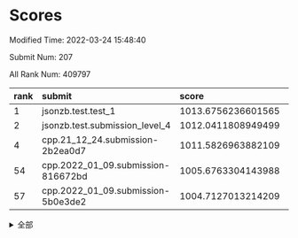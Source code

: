 # Scores

Modified Time: 2022-03-24 15:48:40

Submit Num: 207

All Rank Num: 409797

| rank |               submit               |       score        |       sigma        | pk_num |
| :--- | :--------------------------------- | :----------------- | :----------------- | :----- |
| 1    | jsonzb.test.test_1                 | 1013.6756236601565 | 0.8272065619823875 | 7923   |
| 2    | jsonzb.test.submission_level_4     | 1012.0411808949499 | 0.7696490698611745 | 7920   |
| 4    | cpp.21_12_24.submission-2b2ea0d7   | 1011.5826963882109 | 0.759534448141252  | 7920   |
| 54   | cpp.2022_01_09.submission-816672bd | 1005.6763304143988 | 0.7233618967467453 | 7916   |
| 57   | cpp.2022_01_09.submission-5b0e3de2 | 1004.7127013214209 | 0.7181065953734947 | 7920   |


<details>
<summary>全部</summary>

| rank |                 submit                 |       score        |       sigma        | pk_num |
| :--- | :------------------------------------- | :----------------- | :----------------- | :----- |
| 1    | jsonzb.test.test_1                     | 1013.6756236601565 | 0.8272065619823875 | 7923   |
| 2    | jsonzb.test.submission_level_4         | 1012.0411808949499 | 0.7696490698611745 | 7920   |
| 3    | gobigger.level_3.submission_level_3_24 | 1011.705349680868  | 0.7877539422555289 | 7925   |
| 4    | cpp.21_12_24.submission-2b2ea0d7       | 1011.5826963882109 | 0.759534448141252  | 7920   |
| 5    | gobigger.level_3.submission_level_3_36 | 1011.0361386876328 | 0.7903201776002633 | 7925   |
| 6    | gobigger.level_3.submission_level_3_27 | 1010.9454398711937 | 0.783884652734287  | 7913   |
| 7    | gobigger.level_3.submission_level_3_22 | 1010.8028207107943 | 0.7798714670184292 | 7919   |
| 8    | gobigger.level_3.submission_level_3_49 | 1010.7289431026898 | 0.7544240681705646 | 7917   |
| 9    | gobigger.level_3.submission_level_3_45 | 1010.7002127188999 | 0.7614070451993307 | 7915   |
| 10   | gobigger.level_3.submission_level_3_39 | 1010.6236043163001 | 0.7338733364143453 | 7919   |
| 11   | gobigger.level_3.submission_level_3_28 | 1010.5582834001515 | 0.7703897498104523 | 7917   |
| 12   | gobigger.level_3.submission_level_3_19 | 1010.5305278823739 | 0.773188260869281  | 7917   |
| 13   | gobigger.level_3.submission_level_3_15 | 1010.4788385519937 | 0.7681273038556221 | 7919   |
| 14   | gobigger.level_3.submission_level_3_33 | 1010.468341926862  | 0.7631409404889562 | 7917   |
| 15   | gobigger.level_3.submission_level_3_30 | 1010.4016342073317 | 0.7521166354073298 | 7920   |
| 16   | gobigger.level_3.submission_level_3_12 | 1010.3740933858584 | 0.75504819584618   | 7924   |
| 17   | gobigger.level_3.submission_level_3_18 | 1010.3101505602433 | 0.7576901340218376 | 7918   |
| 18   | gobigger.level_3.submission_level_3_1  | 1010.2901770479915 | 0.7628217341307614 | 7913   |
| 19   | gobigger.level_3.submission_level_3_29 | 1010.2459021796443 | 0.7648934947882764 | 7919   |
| 20   | gobigger.level_3.submission_level_3_11 | 1010.2016098144595 | 0.7400255296974968 | 7917   |
| 21   | gobigger.level_3.submission_level_3_47 | 1010.190437218626  | 0.7493061112063931 | 7925   |
| 22   | gobigger.level_3.submission_level_3_0  | 1010.105875490797  | 0.7550379231297165 | 7919   |
| 23   | gobigger.level_3.submission_level_3_48 | 1010.0999425336346 | 0.7717797950450256 | 7921   |
| 24   | gobigger.level_3.submission_level_3_25 | 1010.0816756257523 | 0.7530580107299223 | 7920   |
| 25   | gobigger.level_3.submission_level_3_13 | 1010.0511898469157 | 0.7592964319877722 | 7921   |
| 26   | gobigger.level_3.submission_level_3_42 | 1010.0422797798577 | 0.7634841381445768 | 7922   |
| 27   | gobigger.level_3.submission_level_3_21 | 1010.0401543096923 | 0.7677727088664469 | 7917   |
| 28   | gobigger.level_3.submission_level_3_16 | 1009.9038004949938 | 0.7515763419767391 | 7916   |
| 29   | gobigger.level_3.submission_level_3_20 | 1009.8948164630438 | 0.7185781340998116 | 7917   |
| 30   | gobigger.level_3.submission_level_3_2  | 1009.8943409015088 | 0.7664972022790107 | 7918   |
| 31   | gobigger.level_3.submission_level_3_34 | 1009.8531578967129 | 0.7663437388661775 | 7920   |
| 32   | gobigger.level_3.submission_level_3_5  | 1009.7510376191698 | 0.7378287476719092 | 7917   |
| 33   | gobigger.level_3.submission_level_3_6  | 1009.7240602770847 | 0.7343709357174605 | 7918   |
| 34   | gobigger.level_3.submission_level_3_4  | 1009.7200594032297 | 0.7446298043963924 | 7920   |
| 35   | gobigger.level_3.submission_level_3_8  | 1009.6667807821332 | 0.7296180500466961 | 7917   |
| 36   | gobigger.level_3.submission_level_3_41 | 1009.6385085258944 | 0.7660670652625071 | 7917   |
| 37   | gobigger.level_3.submission_level_3_43 | 1009.5080215265202 | 0.7677493413997115 | 7919   |
| 38   | gobigger.level_3.submission_level_3_9  | 1009.4726827468636 | 0.7629548980083806 | 7923   |
| 39   | gobigger.level_3.submission_level_3_14 | 1009.3245957271164 | 0.7563297108388548 | 7922   |
| 40   | gobigger.level_3.submission_level_3_3  | 1009.3227033696676 | 0.7381441470542683 | 7917   |
| 41   | gobigger.level_3.submission_level_3_17 | 1009.2437027330312 | 0.7456696064731788 | 7922   |
| 42   | gobigger.level_3.submission_level_3_32 | 1009.2084918206862 | 0.7512485095515163 | 7924   |
| 43   | gobigger.level_3.submission_level_3_38 | 1009.1326452310894 | 0.7775873326163303 | 7920   |
| 44   | gobigger.level_3.submission_level_3_40 | 1009.0290531716729 | 0.740504032418106  | 7918   |
| 45   | gobigger.level_3.submission_level_3_26 | 1009.0020646047799 | 0.7520891891619325 | 7919   |
| 46   | gobigger.level_3.submission_level_3_23 | 1008.9199224467357 | 0.7668158176000055 | 7919   |
| 47   | gobigger.level_3.submission_level_3_46 | 1008.8956300655811 | 0.7491889578114144 | 7922   |
| 48   | gobigger.level_3.submission_level_3_35 | 1008.8650606781797 | 0.7218512272425035 | 7919   |
| 49   | gobigger.level_3.submission_level_3_44 | 1008.834999695689  | 0.7590352188608441 | 7917   |
| 50   | gobigger.level_3.submission_level_3_31 | 1008.833323845754  | 0.7531546030970677 | 7918   |
| 51   | gobigger.level_3.submission_level_3_10 | 1008.6379902474919 | 0.7429730706195042 | 7918   |
| 52   | gobigger.level_3.submission_level_3_7  | 1008.2099832619543 | 0.7542618642537783 | 7917   |
| 53   | gobigger.level_3.submission_level_3_37 | 1008.0872781204419 | 0.7355807365133188 | 7923   |
| 54   | cpp.2022_01_09.submission-816672bd     | 1005.6763304143988 | 0.7233618967467453 | 7916   |
| 55   | gobigger.level_1.submission_level_1_11 | 1005.2745431318208 | 0.708652592399267  | 7920   |
| 56   | gobigger.level_1.submission_level_1_19 | 1005.1382318590133 | 0.7162215875283924 | 7919   |
| 57   | cpp.2022_01_09.submission-5b0e3de2     | 1004.7127013214209 | 0.7181065953734947 | 7920   |
| 58   | gobigger.level_1.submission_level_1_2  | 1004.4167505300413 | 0.7174493584555331 | 7918   |
| 59   | gobigger.level_1.submission_level_1_6  | 1004.3560750560398 | 0.7079847864064309 | 7919   |
| 60   | gobigger.level_1.submission_level_1_12 | 1004.3436432675154 | 0.715148137471285  | 7923   |
| 61   | gobigger.level_1.submission_level_1_48 | 1004.2498328020044 | 0.7101732441800503 | 7917   |
| 62   | gobigger.level_1.submission_level_1_3  | 1004.2024185529158 | 0.7162144967117823 | 7920   |
| 63   | gobigger.level_1.submission_level_1_37 | 1003.9996289409473 | 0.7197427566948518 | 7922   |
| 64   | gobigger.level_1.submission_level_1_41 | 1003.9944138281751 | 0.7095327533143185 | 7920   |
| 65   | gobigger.level_1.submission_level_1_29 | 1003.9774239265303 | 0.7268175613559471 | 7922   |
| 66   | gobigger.level_1.submission_level_1_34 | 1003.9391071697803 | 0.713546881404047  | 7922   |
| 67   | gobigger.level_1.submission_level_1_36 | 1003.9004318465325 | 0.7148328704785608 | 7917   |
| 68   | gobigger.level_1.submission_level_1_15 | 1003.8797197055125 | 0.7201954937848715 | 7924   |
| 69   | gobigger.level_1.submission_level_1_17 | 1003.8748564599559 | 0.7161706702666012 | 7909   |
| 70   | gobigger.level_1.submission_level_1_25 | 1003.8742542023285 | 0.7164869197357097 | 7916   |
| 71   | gobigger.level_1.submission_level_1_22 | 1003.8654474971277 | 0.7024121998146655 | 7917   |
| 72   | gobigger.level_1.submission_level_1_32 | 1003.781887564322  | 0.7141886118822222 | 7916   |
| 73   | gobigger.level_1.submission_level_1_49 | 1003.734864083897  | 0.7146834330440829 | 7915   |
| 74   | gobigger.level_1.submission_level_1_10 | 1003.7348331318678 | 0.7290198325639881 | 7920   |
| 75   | gobigger.level_1.submission_level_1_13 | 1003.6026300434609 | 0.7201384987902075 | 7920   |
| 76   | gobigger.level_1.submission_level_1_26 | 1003.5620278733743 | 0.7194543596195472 | 7919   |
| 77   | gobigger.level_1.submission_level_1_27 | 1003.4791668984142 | 0.7278899513553231 | 7918   |
| 78   | gobigger.level_1.submission_level_1_30 | 1003.4282571706505 | 0.7066856022584304 | 7925   |
| 79   | gobigger.level_1.submission_level_1_16 | 1003.4061420616667 | 0.716006352711693  | 7918   |
| 80   | gobigger.level_1.submission_level_1_9  | 1003.3524148211364 | 0.7222837582673396 | 7924   |
| 81   | gobigger.level_1.submission_level_1_8  | 1003.3331309728782 | 0.7200731991712076 | 7919   |
| 82   | gobigger.level_1.submission_level_1_44 | 1003.2867059129686 | 0.7222593924752004 | 7920   |
| 83   | gobigger.level_1.submission_level_1_14 | 1003.2627865250344 | 0.7068116389824016 | 7922   |
| 84   | gobigger.level_1.submission_level_1_4  | 1003.2477413533214 | 0.7140594636215953 | 7916   |
| 85   | gobigger.level_1.submission_level_1_1  | 1003.2461342564203 | 0.7083761102796805 | 7917   |
| 86   | gobigger.level_1.submission_level_1_7  | 1003.0551249035838 | 0.709163739466612  | 7923   |
| 87   | gobigger.level_1.submission_level_1_45 | 1003.0512809808415 | 0.7057645476173161 | 7918   |
| 88   | gobigger.level_1.submission_level_1_23 | 1003.0492899170497 | 0.7086252492961603 | 7918   |
| 89   | gobigger.level_1.submission_level_1_35 | 1003.0400863571028 | 0.7158708485106534 | 7916   |
| 90   | gobigger.level_1.submission_level_1_40 | 1003.0386021879816 | 0.7163013836857438 | 7922   |
| 91   | gobigger.level_1.submission_level_1_38 | 1002.9475191169676 | 0.7235097957859213 | 7918   |
| 92   | gobigger.level_1.submission_level_1_42 | 1002.8522185528939 | 0.7099128844869154 | 7917   |
| 93   | gobigger.level_1.submission_level_1_5  | 1002.8398422913525 | 0.7213205424611211 | 7919   |
| 94   | gobigger.level_1.submission_level_1_39 | 1002.8386681769338 | 0.7259284748111087 | 7922   |
| 95   | gobigger.level_1.submission_level_1_46 | 1002.8202054489876 | 0.7153318648966721 | 7915   |
| 96   | gobigger.level_1.submission_level_1_18 | 1002.7484405123506 | 0.7074703274322102 | 7926   |
| 97   | gobigger.level_1.submission_level_1_24 | 1002.7128158678781 | 0.7136400453857786 | 7917   |
| 98   | gobigger.level_1.submission_level_1_43 | 1002.6505371267581 | 0.7221374042502053 | 7913   |
| 99   | gobigger.level_1.submission_level_1_21 | 1002.424662983864  | 0.7146662666646123 | 7924   |
| 100  | gobigger.level_1.submission_level_1_47 | 1002.400194058974  | 0.7129041931119323 | 7916   |
| 101  | gobigger.level_1.submission_level_1_20 | 1002.3723323748699 | 0.725623812757593  | 7921   |
| 102  | gobigger.level_1.submission_level_1_33 | 1002.3217625017018 | 0.7154777100260421 | 7917   |
| 103  | gobigger.level_1.submission_level_1_0  | 1002.1861870924614 | 0.7062678423480372 | 7918   |
| 104  | gobigger.level_1.submission_level_1_28 | 1002.1855057174379 | 0.7124626686694464 | 7921   |
| 105  | gobigger.level_1.submission_level_1_31 | 1001.8328376084706 | 0.6942875359914582 | 7920   |
| 106  | gobigger.random.submission_random_18   | 997.0276619219363  | 0.7094805737162262 | 7914   |
| 107  | gobigger.random.submission_random_8    | 997.0166323521468  | 0.7119741165218509 | 7918   |
| 108  | gobigger.random.submission_random_12   | 996.9868444403165  | 0.7091866244933254 | 7919   |
| 109  | gobigger.random.submission_random_30   | 996.9428284146612  | 0.722133256636886  | 7918   |
| 110  | gobigger.random.submission_random_34   | 996.8989022966514  | 0.7107562310287696 | 7915   |
| 111  | gobigger.random.submission_random_17   | 996.8739483900264  | 0.710534220851922  | 7917   |
| 112  | gobigger.random.submission_random_24   | 996.8263983640122  | 0.7004570398003408 | 7923   |
| 113  | gobigger.random.submission_random_15   | 996.820502216675   | 0.7044683502609717 | 7921   |
| 114  | gobigger.random.submission_random_6    | 996.7034490786903  | 0.7084698684745661 | 7915   |
| 115  | gobigger.random.submission_random_41   | 996.6611866410359  | 0.7080709894514867 | 7915   |
| 116  | gobigger.random.submission_random_33   | 996.6457398952177  | 0.7005330098255127 | 7915   |
| 117  | gobigger.random.submission_random_5    | 996.6435649837739  | 0.707549110212234  | 7915   |
| 118  | gobigger.random.submission_random_13   | 996.6237108896908  | 0.7199218822440588 | 7916   |
| 119  | gobigger.random.submission_random_49   | 996.6092869794675  | 0.7057537449617363 | 7916   |
| 120  | gobigger.random.submission_random_28   | 996.5733908660391  | 0.7064342896894611 | 7921   |
| 121  | gobigger.random.submission_random_47   | 996.565825811379   | 0.7090724852578622 | 7922   |
| 122  | gobigger.random.submission_random_37   | 996.5238052533779  | 0.7198850154396126 | 7921   |
| 123  | gobigger.random.submission_random_31   | 996.4984589120589  | 0.7087687503470287 | 7923   |
| 124  | gobigger.random.submission_random_19   | 996.409112234466   | 0.7002911846587843 | 7922   |
| 125  | gobigger.random.submission_random_43   | 996.3755596601388  | 0.7088183701713091 | 7913   |
| 126  | gobigger.random.submission_random_40   | 996.2859865980024  | 0.7192243729114115 | 7918   |
| 127  | gobigger.random.submission_random_2    | 996.2851231839529  | 0.7045816496841667 | 7917   |
| 128  | gobigger.random.submission_random_26   | 996.2624798304008  | 0.7120284374117914 | 7918   |
| 129  | gobigger.random.submission_random_4    | 996.0643557122922  | 0.7084967751616613 | 7914   |
| 130  | gobigger.random.submission_random_9    | 996.0259919673548  | 0.7080731999476358 | 7917   |
| 131  | gobigger.random.submission_random_11   | 995.9595341789955  | 0.7041932025702659 | 7919   |
| 132  | gobigger.random.submission_random_32   | 995.9352696705943  | 0.7215248153410999 | 7917   |
| 133  | gobigger.random.submission_random_1    | 995.9339332851785  | 0.7136668272405118 | 7920   |
| 134  | gobigger.random.submission_random_23   | 995.9255257024274  | 0.7032647748676009 | 7922   |
| 135  | gobigger.random.submission_random_48   | 995.9162207785283  | 0.7162926102937788 | 7918   |
| 136  | gobigger.random.submission_random_46   | 995.9092637208114  | 0.7197794533225409 | 7921   |
| 137  | gobigger.random.submission_random_39   | 995.8949850669569  | 0.7132077804736386 | 7921   |
| 138  | gobigger.random.submission_random_7    | 995.8590582295591  | 0.7052700055755117 | 7921   |
| 139  | gobigger.random.submission_random_27   | 995.7681875340959  | 0.7167984517843843 | 7915   |
| 140  | gobigger.random.submission_random_36   | 995.6939749837197  | 0.7129611587378312 | 7922   |
| 141  | gobigger.random.submission_random_3    | 995.6682785583326  | 0.697861891227753  | 7916   |
| 142  | gobigger.random.submission_random_45   | 995.63787920677    | 0.6998716007962681 | 7917   |
| 143  | gobigger.random.submission_random_42   | 995.6049211934923  | 0.7126784663279748 | 7918   |
| 144  | gobigger.random.submission_random_16   | 995.4755709961789  | 0.7055947360285889 | 7921   |
| 145  | gobigger.random.submission_random_0    | 995.3962997662329  | 0.7057849686362414 | 7915   |
| 146  | gobigger.random.submission_random_35   | 995.2324594915004  | 0.709675725402664  | 7920   |
| 147  | gobigger.random.submission_random_44   | 995.2210896318117  | 0.7102546751355123 | 7921   |
| 148  | gobigger.random.submission_random_14   | 995.2205601554193  | 0.727010378338591  | 7916   |
| 149  | gobigger.random.submission_random_21   | 995.216826469208   | 0.7110455391601997 | 7919   |
| 150  | gobigger.random.submission_random_25   | 995.2082593433232  | 0.7008841626645689 | 7921   |
| 151  | gobigger.random.submission_random_10   | 995.1876178006962  | 0.7040213328999763 | 7917   |
| 152  | gobigger.random.submission_random_29   | 995.1148225924062  | 0.7158552585719333 | 7916   |
| 153  | gobigger.random.submission_random_22   | 994.9818355307124  | 0.7057201223868695 | 7919   |
| 154  | gobigger.random.submission_random_20   | 994.3158958738138  | 0.7178959853961301 | 7917   |
| 155  | gobigger.level_2.submission_level_2_6  | 994.0462343970215  | 0.7237170363550247 | 7915   |
| 156  | gobigger.level_2.submission_level_2_44 | 993.8180192399353  | 0.7256746227580919 | 7922   |
| 157  | gobigger.level_2.submission_level_2_34 | 993.6378502121288  | 0.7328839666166183 | 7916   |
| 158  | gobigger.random.submission_random_38   | 993.6213454736793  | 0.7404874396789516 | 7920   |
| 159  | gobigger.level_2.submission_level_2_1  | 993.2224464391248  | 0.7321855236970064 | 7925   |
| 160  | gobigger.level_2.submission_level_2_23 | 993.1452017773755  | 0.7448608806557776 | 7915   |
| 161  | gobigger.level_2.submission_level_2_45 | 993.0776320046402  | 0.7259853116718009 | 7918   |
| 162  | gobigger.level_2.submission_level_2_15 | 993.0526589445443  | 0.7261576647506839 | 7918   |
| 163  | gobigger.level_2.submission_level_2_28 | 992.9802208081747  | 0.7317291672562312 | 7917   |
| 164  | gobigger.level_2.submission_level_2_16 | 992.9733306426148  | 0.7462141862667921 | 7920   |
| 165  | gobigger.level_2.submission_level_2_26 | 992.9457354181637  | 0.7392609376326588 | 7918   |
| 166  | gobigger.level_2.submission_level_2_10 | 992.8318902975313  | 0.759818332647377  | 7922   |
| 167  | gobigger.level_2.submission_level_2_29 | 992.7362425819883  | 0.7518282519929701 | 7917   |
| 168  | gobigger.level_2.submission_level_2_30 | 992.7097248832852  | 0.735140154925285  | 7917   |
| 169  | gobigger.level_2.submission_level_2_35 | 992.7042740616406  | 0.7516145521391627 | 7922   |
| 170  | gobigger.level_2.submission_level_2_48 | 992.6738426674405  | 0.7337990380277756 | 7920   |
| 171  | gobigger.level_2.submission_level_2_47 | 992.6507519641123  | 0.7374517004785605 | 7921   |
| 172  | gobigger.level_2.submission_level_2_40 | 992.6374738283148  | 0.7449319397471345 | 7920   |
| 173  | gobigger.level_2.submission_level_2_4  | 992.5645184156319  | 0.7366919207844618 | 7918   |
| 174  | gobigger.level_2.submission_level_2_49 | 992.4912638120909  | 0.7475391985952408 | 7916   |
| 175  | gobigger.level_2.submission_level_2_8  | 992.4349153298031  | 0.7415127783369646 | 7924   |
| 176  | gobigger.level_2.submission_level_2_24 | 992.4329495241136  | 0.7440173608688874 | 7917   |
| 177  | gobigger.level_2.submission_level_2_39 | 992.3966964000194  | 0.7344675988491122 | 7916   |
| 178  | gobigger.level_2.submission_level_2_37 | 992.3324443915658  | 0.7416944492945658 | 7915   |
| 179  | gobigger.level_2.submission_level_2_42 | 992.3163554676273  | 0.768223815349415  | 7917   |
| 180  | gobigger.level_2.submission_level_2_2  | 992.2686918787282  | 0.7532066967974418 | 7912   |
| 181  | gobigger.level_2.submission_level_2_43 | 992.2591732443498  | 0.7380296443760347 | 7918   |
| 182  | gobigger.level_2.submission_level_2_20 | 992.2415310707003  | 0.7626071108064629 | 7920   |
| 183  | gobigger.level_2.submission_level_2_0  | 992.1509967303641  | 0.7396249424540324 | 7920   |
| 184  | gobigger.level_2.submission_level_2_19 | 992.0921429274754  | 0.744451396764901  | 7919   |
| 185  | gobigger.level_2.submission_level_2_11 | 992.0485361449578  | 0.755714917298917  | 7919   |
| 186  | gobigger.level_2.submission_level_2_21 | 991.9502306671226  | 0.7546898428392105 | 7920   |
| 187  | gobigger.level_2.submission_level_2_18 | 991.9313645129084  | 0.7366728181530438 | 7918   |
| 188  | gobigger.level_2.submission_level_2_46 | 991.9095615613035  | 0.7513362850343506 | 7921   |
| 189  | gobigger.level_2.submission_level_2_9  | 991.7936183112224  | 0.7426407148716893 | 7915   |
| 190  | gobigger.level_2.submission_level_2_38 | 991.7714775180932  | 0.7566408385095159 | 7916   |
| 191  | gobigger.level_2.submission_level_2_25 | 991.6886034394591  | 0.7484795729424987 | 7924   |
| 192  | gobigger.level_2.submission_level_2_13 | 991.5847575105754  | 0.7459693278597462 | 7919   |
| 193  | gobigger.level_2.submission_level_2_5  | 991.5755990128407  | 0.7540971652459197 | 7920   |
| 194  | gobigger.level_2.submission_level_2_7  | 991.5456928400915  | 0.7594326493772459 | 7919   |
| 195  | gobigger.level_2.submission_level_2_27 | 991.4847100798362  | 0.7409933566535284 | 7922   |
| 196  | gobigger.level_2.submission_level_2_22 | 991.3776125097498  | 0.7442297815418389 | 7920   |
| 197  | gobigger.level_2.submission_level_2_32 | 991.2209877717639  | 0.7502895435091833 | 7916   |
| 198  | gobigger.level_2.submission_level_2_14 | 991.1736239741962  | 0.7461288592418046 | 7921   |
| 199  | gobigger.level_2.submission_level_2_41 | 991.1518792779881  | 0.7668815782744796 | 7923   |
| 200  | gobigger.level_2.submission_level_2_12 | 991.0436115328655  | 0.7585247739828218 | 7918   |
| 201  | gobigger.level_2.submission_level_2_33 | 990.924962577992   | 0.7576376403296216 | 7917   |
| 202  | gobigger.level_2.submission_level_2_31 | 990.5113667503829  | 0.7691204534787901 | 7918   |
| 203  | gobigger.level_2.submission_level_2_3  | 990.5013844635721  | 0.7518204891466357 | 7918   |
| 204  | gobigger.level_2.submission_level_2_36 | 990.2773152501536  | 0.7736641666334205 | 7918   |
| 205  | gobigger.level_2.submission_level_2_17 | 990.043301869804   | 0.7714556682213508 | 7920   |
| 206  | gobigger.none.submission_none_0        | 977.7068213358365  | 1.3442836163740381 | 7917   |
| 207  | gobigger.none.submission_none_1        | 976.537177928724   | 1.4243157845375594 | 7915   |

</details>